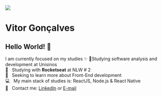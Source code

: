 <img width="auto" src="https://github.com/tgmarinho/tgmarinho/blob/master/banner.png">

# Vitor Gonçalves

## Hello World! 👋

I am currently focused on my studies :sparkles:
    :green_book:Studying software analysis and development at Unisinos
 <br/> :rocket:  &nbsp; Studying with **Rocketseat** at NLW # 2
 <br/> :purple_heart: &nbsp; Seeking to learn more about Front-End development
 <br/> :computer: &nbsp; My main stack of studies is: ReactJS, Node.js & React Native
 <br/> :email: &nbsp; Contact me: [LinkedIn](https://www.linkedin.com/in/vitorfgoncalves3/) or [E-mail](vitorfgoncalves3@gmail.com)

